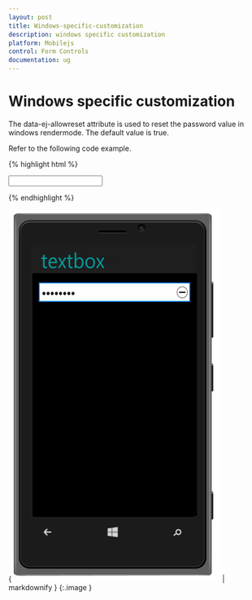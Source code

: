 ```yaml
---
layout: post
title: Windows-specific-customization
description: windows specific customization
platform: Mobilejs
control: Form Controls
documentation: ug
---
```


# Windows specific customization

The data-ej-allowreset attribute is used to reset the password value in windows rendermode. The default value is true.

Refer to the following code example.

{% highlight html %}



<input id="textbox_sample" data-role="ejmpassword" data-ej-watermarktext="Password" data-ej-rendermode="windows" data-ej-windows-allowreset="true">





{% endhighlight %}



{ ![C:/Users/labuser/AppData/Local/Temp/SNAGHTMLa514ae.PNG](Windows-specific-customization_images/Windows-specific-customization_img1.png) | markdownify }
{:.image }


